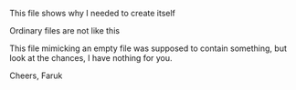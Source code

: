 This file shows why I needed to create itself 

Ordinary files are not like this

This file mimicking an empty file was supposed to contain something, but look at the chances, I have nothing for you. 

Cheers,
Faruk